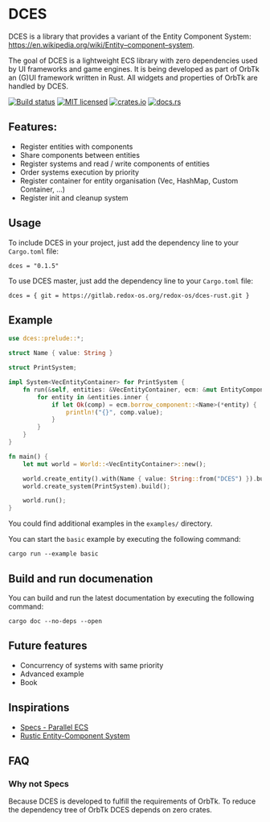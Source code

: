 # DCES

DCES is a library that provides a variant of the Entity Component System: https://en.wikipedia.org/wiki/Entity–component–system.

The goal of DCES is a lightweight ECS library with zero dependencies used by UI frameworks and game engines. It is being developed as part of OrbTk an (G)UI framework written in Rust. All widgets and properties of OrbTk are handled by DCES. 

[![Build status](https://gitlab.redox-os.org/redox-os/dces-rust/badges/master/build.svg)](https://gitlab.redox-os.org/redox-os/dces-rust/pipelines)
[![MIT licensed](https://img.shields.io/badge/license-MIT-blue.svg)](./LICENSE)
[![crates.io](https://img.shields.io/badge/crates.io-v0.1.2-orange.svg)](https://crates.io/crates/dces)
[![docs.rs](https://docs.rs/dces/badge.svg)](https://docs.rs/dces)

## Features:

* Register entities with components
* Share components between entities
* Register systems and read / write components of entities
* Order systems execution by priority
* Register container for entity organisation (Vec, HashMap, Custom Container, ...)
* Register init and cleanup system

## Usage

To include DCES in your project, just add the dependency
line to your `Cargo.toml` file:

```text
dces = "0.1.5"
```

To use DCES master, just add the dependency
line to your `Cargo.toml` file:

```text
dces = { git = https://gitlab.redox-os.org/redox-os/dces-rust.git }
```

## Example

```rust
use dces::prelude::*;

struct Name { value: String }

struct PrintSystem;

impl System<VecEntityContainer> for PrintSystem {
    fn run(&self, entities: &VecEntityContainer, ecm: &mut EntityComponentManager) {
        for entity in &entities.inner {
            if let Ok(comp) = ecm.borrow_component::<Name>(*entity) {
                println!("{}", comp.value);
            }
        }
    }
}

fn main() {
    let mut world = World::<VecEntityContainer>::new();

    world.create_entity().with(Name { value: String::from("DCES") }).build();
    world.create_system(PrintSystem).build();

    world.run();
}
```

You could find additional examples in the `examples/` directory.

You can start the `basic` example by executing the following command:

```text
cargo run --example basic
```

## Build and run documenation

You can build and run the latest documentation by executing the following command:

```text
cargo doc --no-deps --open
```

## Future features

* Concurrency of systems with same priority
* Advanced example
* Book

## Inspirations

* [Specs - Parallel ECS](https://github.com/slide-rs/specs)
* [Rustic Entity-Component System](https://github.com/AndyBarron/rustic-ecs)

## FAQ

### Why not Specs
Because DCES is developed to fulfill the requirements of OrbTk. To reduce the dependency tree of OrbTk
DCES depends on zero crates.